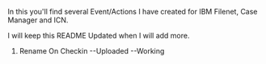 In this you'll find several Event/Actions I have created for IBM Filenet, Case Manager and ICN.

I will keep this README Updated when I will add more.

1. Rename On Checkin --Uploaded --Working